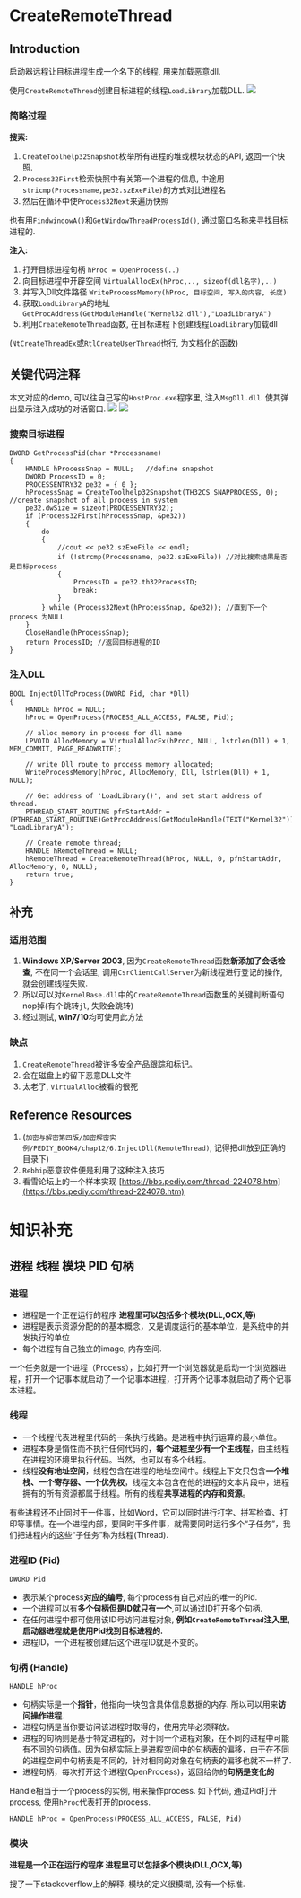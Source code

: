 # CreateRemoteThread

## Introduction
启动器远程让目标进程生成一个名下的线程, 用来加载恶意dll. 

使用`CreateRemoteThread`创建目标进程的线程`LoadLibrary`加载DLL. 
![](Classic_Dll_Injection/Classic_Dll_Injection.gif)

### 简略过程
**搜索:**

1. `CreateToolhelp32Snapshot`枚举所有进程的堆或模块状态的API, 返回一个快照.
2. `Process32First`检索快照中有关第一个进程的信息, 中途用`stricmp(Processname,pe32.szExeFile)`的方式对比进程名
3. 然后在循环中使`Process32Next`来遍历快照

也有用`FindwindowA()`和`GetWindowThreadProcessId()`, 通过窗口名称来寻找目标进程的.


**注入:**

1. 打开目标进程句柄 `hProc = OpenProcess(..)`
2. 向目标进程中开辟空间 `VirtualAllocEx(hProc,.., sizeof(dll名字),..)`
3. 并写入Dll文件路径 `WriteProcessMemory(hProc, 目标空间, 写入的内容, 长度)`
4. 获取`LoadLibraryA`的地址 `GetProcAddress(GetModuleHandle("Kernel32.dll"),"LoadLibraryA")`
5. 利用`CreateRemoteThread`函数, 在目标进程下创建线程`LoadLibrary`加载dll

(`NtCreateThreadEx`或`RtlCreateUserThread`也行, 为文档化的函数)

## 关键代码注释

本文对应的demo, 可以往自己写的`HostProc.exe`程序里, 注入`MsgDll.dll`. 使其弹出显示注入成功的对话窗口.
![](Classic_Dll_Injection/Classic_Dll_Injection_Result.png)
![](Classic_Dll_Injection/Classic_Dll_Injection_Result2.png)

### 搜索目标进程

```
DWORD GetProcessPid(char *Processname)
{
	HANDLE hProcessSnap = NULL;   //define snapshot
	DWORD ProcessID = 0;
	PROCESSENTRY32 pe32 = { 0 };
	hProcessSnap = CreateToolhelp32Snapshot(TH32CS_SNAPPROCESS, 0);   //create snapshot of all process in system
	pe32.dwSize = sizeof(PROCESSENTRY32);
	if (Process32First(hProcessSnap, &pe32))
	{
		do
		{
			//cout << pe32.szExeFile << endl;
			if (!strcmp(Processname, pe32.szExeFile)) //对比搜索结果是否是目标process
			{
				ProcessID = pe32.th32ProcessID;
				break;
			}
		} while (Process32Next(hProcessSnap, &pe32)); //直到下一个process 为NULL
	}
	CloseHandle(hProcessSnap);
	return ProcessID; //返回目标进程的ID
}
```

### 注入DLL

```
BOOL InjectDllToProcess(DWORD Pid, char *Dll)
{
	HANDLE hProc = NULL;
	hProc = OpenProcess(PROCESS_ALL_ACCESS, FALSE, Pid);

	// alloc memory in process for dll name
	LPVOID AllocMemory = VirtualAllocEx(hProc, NULL, lstrlen(Dll) + 1, MEM_COMMIT, PAGE_READWRITE);

	// write Dll route to process memory allocated;
	WriteProcessMemory(hProc, AllocMemory, Dll, lstrlen(Dll) + 1, NULL);

	// Get address of 'LoadLibrary()', and set start address of thread.
	PTHREAD_START_ROUTINE pfnStartAddr = (PTHREAD_START_ROUTINE)GetProcAddress(GetModuleHandle(TEXT("Kernel32")), "LoadLibraryA");

	// Create remote thread;
	HANDLE hRemoteThread = NULL;
	hRemoteThread = CreateRemoteThread(hProc, NULL, 0, pfnStartAddr, AllocMemory, 0, NULL);
	return true;
}
```

## 补充
### 适用范围

1. **Windows XP/Server 2003**, 因为`CreateRemoteThread`函数**新添加了会话检查**, 不在同一个会话里, 调用`CsrClientCallServer`为新线程进行登记的操作, 就会创建线程失败.
2. 所以可以对`KernelBase.dll`中的`CreateRemoteThread`函数里的关键判断语句nop掉(有个跳转`jl`, 失败会跳转)
3. 经过测试, **win7/10**均可使用此方法

### 缺点

1. `CreateRemoteThread`被许多安全产品跟踪和标记。 
2. 会在磁盘上的留下恶意DLL文件
3. 太老了, `VirtualAlloc`被看的很死

## Reference Resources

1. (`加密与解密第四版/加密解密实例/PEDIY_BOOK4/chap12/6.InjectDll(RemoteThread)`, 记得把dll放到正确的目录下)
2. `Rebhip`恶意软件便是利用了这种注入技巧
3. 看雪论坛上的一个样本实现 [https://bbs.pediy.com/thread-224078.htm](https://bbs.pediy.com/thread-224078.htm) 


# 知识补充

## 进程 线程 模块 PID 句柄

### 进程

* 进程是一个正在运行的程序 **进程里可以包括多个模块(DLL,OCX,等)**
* 进程是表示资源分配的的基本概念，又是调度运行的基本单位，是系统中的并发执行的单位
* 每个进程有自己独立的image, 内存空间.

一个任务就是一个进程（Process），比如打开一个浏览器就是启动一个浏览器进程，打开一个记事本就启动了一个记事本进程，打开两个记事本就启动了两个记事本进程。

### 线程

* 一个线程代表进程里代码的一条执行线路。是进程中执行运算的最小单位。
* 进程本身是惰性而不执行任何代码的，**每个进程至少有一个主线程**，由主线程在进程的环境里执行代码。当然，也可以有多个线程。
* 线程**没有地址空间**，线程包含在进程的地址空间中。线程上下文只包含**一个堆栈、一个寄存器、一个优先权**，线程文本包含在他的进程的文本片段中，进程拥有的所有资源都属于线程。所有的线程**共享进程的内存和资源**。

有些进程还不止同时干一件事，比如Word，它可以同时进行打字、拼写检查、打印等事情。在一个进程内部，要同时干多件事，就需要同时运行多个“子任务”，我们把进程内的这些“子任务”称为线程(Thread).

### 进程ID (Pid)

`DWORD Pid`

* 表示某个process**对应的编号**, 每个process有自己对应的唯一的Pid.
* 一个进程可以有**多个句柄但是ID就只有一个**,可以通过ID打开多个句柄.
* 在任何进程中都可使用该ID号访问进程对象, **例如`CreateRemoteThread`注入里, 启动器进程就是使用Pid找到目标进程的.**
* 进程ID，一个进程被创建后这个进程ID就是不变的。

### 句柄 (Handle)

`HANDLE hProc`

* 句柄实际是一个**指针**，他指向一块包含具体信息数据的内存. 所以可以用来**访问操作进程**.
* 进程句柄是当你要访问该进程时取得的，使用完毕必须释放。
* 进程的句柄则是基于特定进程的，对于同一个进程对象，在不同的进程中可能有不同的句柄值。因为句柄实际上是进程空间中的句柄表的偏移，由于在不同的进程空间中句柄表是不同的，针对相同的对象在句柄表的偏移也就不一样了.
* 进程句柄，每次打开这个进程(OpenProcess)，返回给你的**句柄是变化的**

Handle相当于一个process的实例, 用来操作process. 如下代码, 通过Pid打开process, 使用`hProc`代表打开的process.

`HANDLE hProc = OpenProcess(PROCESS_ALL_ACCESS, FALSE, Pid)`

### 模块

**进程是一个正在运行的程序 进程里可以包括多个模块(DLL,OCX,等)**

搜了一下stackoverflow上的解释, 模块的定义很模糊, 没有一个标准.